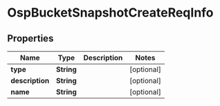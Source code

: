 # OspBucketSnapshotCreateReqInfo

## Properties
Name | Type | Description | Notes
------------ | ------------- | ------------- | -------------
**type** | **String** |  |  [optional]
**description** | **String** |  |  [optional]
**name** | **String** |  |  [optional]
